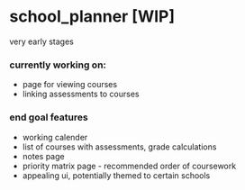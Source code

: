 # school_planner [WIP]

very early stages


### currently working on:
- page for viewing courses
- linking assessments to courses



### end goal features
- working calender
- list of courses with assessments, grade calculations
- notes page
- priority matrix page - recommended order of coursework
- appealing ui, potentially themed to certain schools